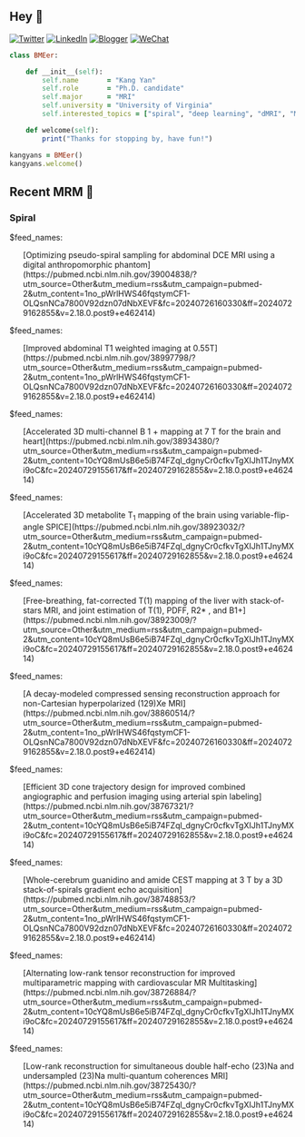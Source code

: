 ## Hey 👋
[![Twitter](https://img.shields.io/badge/Twitter-%231DA1F2.svg?style=for-the-badge&logo=Twitter&logoColor=white)](https://twitter.com/KangY01)
[![LinkedIn](https://img.shields.io/badge/linkedin-%230077B5.svg?style=for-the-badge&logo=linkedin&logoColor=white)](https://www.linkedin.com/in/kyanyan/)
[![Blogger](https://img.shields.io/badge/Blogger-FF5722?style=for-the-badge&logo=blogger&logoColor=white)](https://kangyan.bearblog.dev/)
[![WeChat](https://img.shields.io/badge/WeChat-07C160?style=for-the-badge&logo=wechat&logoColor=white)](wechat.jpg)

```ruby
class BMEer:

    def __init__(self):
        self.name       = "Kang Yan"
        self.role       = "Ph.D. candidate"
        self.major      = "MRI"
        self.university = "University of Virginia"
        self.interested_topics = ["spiral", "deep learning", "dMRI", "MRgFUS"]

    def welcome(self):
        print("Thanks for stopping by, have fun!")

kangyans = BMEer()
kangyans.welcome()
```

<!---
## Stats

![Kang Yan's GitHub stats](https://github-readme-stats.vercel.app/api?username=kangyans&show_icons=true&theme=radical)
-->




## Recent MRM 📖

### Spiral

<!-- BLOG-POST-LIST:START -->$feed_names: <ul>[Optimizing pseudo-spiral sampling for abdominal DCE MRI using a digital anthropomorphic phantom](https://pubmed.ncbi.nlm.nih.gov/39004838/?utm_source=Other&utm_medium=rss&utm_campaign=pubmed-2&utm_content=1no_pWrlHWS46fqstymCF1-OLQsnNCa7800V92dzn07dNbXEVF&fc=20240726160330&ff=20240729162855&v=2.18.0.post9+e462414)</ul>$feed_names: <ul>[Improved abdominal T1 weighted imaging at 0.55T](https://pubmed.ncbi.nlm.nih.gov/38997798/?utm_source=Other&utm_medium=rss&utm_campaign=pubmed-2&utm_content=1no_pWrlHWS46fqstymCF1-OLQsnNCa7800V92dzn07dNbXEVF&fc=20240726160330&ff=20240729162855&v=2.18.0.post9+e462414)</ul>$feed_names: <ul>[Accelerated 3D multi-channel <mml:math xmlns:mml="http://www.w3.org/1998/Math/MathML"> <mml:mrow><mml:msubsup><mml:mi>B</mml:mi> <mml:mn>1</mml:mn> <mml:mo>+</mml:mo></mml:msubsup> </mml:mrow> </mml:math> mapping at 7 T for the brain and heart](https://pubmed.ncbi.nlm.nih.gov/38934380/?utm_source=Other&utm_medium=rss&utm_campaign=pubmed-2&utm_content=10cYQ8mUsB6e5iB74FZql_dgnyCr0cfkvTgXIJh1TJnyMXi9oC&fc=20240729155617&ff=20240729162855&v=2.18.0.post9+e462414)</ul>$feed_names: <ul>[Accelerated 3D metabolite T<sub>1</sub> mapping of the brain using variable-flip-angle SPICE](https://pubmed.ncbi.nlm.nih.gov/38923032/?utm_source=Other&utm_medium=rss&utm_campaign=pubmed-2&utm_content=10cYQ8mUsB6e5iB74FZql_dgnyCr0cfkvTgXIJh1TJnyMXi9oC&fc=20240729155617&ff=20240729162855&v=2.18.0.post9+e462414)</ul>$feed_names: <ul>[Free-breathing, fat-corrected T(1) mapping of the liver with stack-of-stars MRI, and joint estimation of T(1), PDFF, R2* , and B1+](https://pubmed.ncbi.nlm.nih.gov/38923009/?utm_source=Other&utm_medium=rss&utm_campaign=pubmed-2&utm_content=10cYQ8mUsB6e5iB74FZql_dgnyCr0cfkvTgXIJh1TJnyMXi9oC&fc=20240729155617&ff=20240729162855&v=2.18.0.post9+e462414)</ul>$feed_names: <ul>[A decay-modeled compressed sensing reconstruction approach for non-Cartesian hyperpolarized (129)Xe MRI](https://pubmed.ncbi.nlm.nih.gov/38860514/?utm_source=Other&utm_medium=rss&utm_campaign=pubmed-2&utm_content=1no_pWrlHWS46fqstymCF1-OLQsnNCa7800V92dzn07dNbXEVF&fc=20240726160330&ff=20240729162855&v=2.18.0.post9+e462414)</ul>$feed_names: <ul>[Efficient 3D cone trajectory design for improved combined angiographic and perfusion imaging using arterial spin labeling](https://pubmed.ncbi.nlm.nih.gov/38767321/?utm_source=Other&utm_medium=rss&utm_campaign=pubmed-2&utm_content=10cYQ8mUsB6e5iB74FZql_dgnyCr0cfkvTgXIJh1TJnyMXi9oC&fc=20240729155617&ff=20240729162855&v=2.18.0.post9+e462414)</ul>$feed_names: <ul>[Whole-cerebrum guanidino and amide CEST mapping at 3 T by a 3D stack-of-spirals gradient echo acquisition](https://pubmed.ncbi.nlm.nih.gov/38748853/?utm_source=Other&utm_medium=rss&utm_campaign=pubmed-2&utm_content=1no_pWrlHWS46fqstymCF1-OLQsnNCa7800V92dzn07dNbXEVF&fc=20240726160330&ff=20240729162855&v=2.18.0.post9+e462414)</ul>$feed_names: <ul>[Alternating low-rank tensor reconstruction for improved multiparametric mapping with cardiovascular MR Multitasking](https://pubmed.ncbi.nlm.nih.gov/38726884/?utm_source=Other&utm_medium=rss&utm_campaign=pubmed-2&utm_content=10cYQ8mUsB6e5iB74FZql_dgnyCr0cfkvTgXIJh1TJnyMXi9oC&fc=20240729155617&ff=20240729162855&v=2.18.0.post9+e462414)</ul>$feed_names: <ul>[Low-rank reconstruction for simultaneous double half-echo (23)Na and undersampled (23)Na multi-quantum coherences MRI](https://pubmed.ncbi.nlm.nih.gov/38725430/?utm_source=Other&utm_medium=rss&utm_campaign=pubmed-2&utm_content=10cYQ8mUsB6e5iB74FZql_dgnyCr0cfkvTgXIJh1TJnyMXi9oC&fc=20240729155617&ff=20240729162855&v=2.18.0.post9+e462414)</ul><!-- BLOG-POST-LIST:END -->

<!-- BLOG-POST-LIST:START -->
<!-- BLOG-POST-LIST:END -->

<!---
## Trophies 

[![trophy](https://github-profile-trophy.vercel.app/?username=kangyans&theme=onedark)](https://github.com/kangyans/github-profile-trophy)
--->







